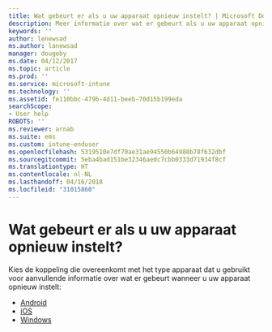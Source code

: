 ```yaml
---
title: Wat gebeurt er als u uw apparaat opnieuw instelt? | Microsoft Docs
description: Meer informatie over wat er gebeurt als u uw apparaat opnieuw instelt voor elk van de ondersteunde platforms van Intune.
keywords: ''
author: lenewsad
ms.author: lanewsad
manager: dougeby
ms.date: 04/12/2017
ms.topic: article
ms.prod: ''
ms.service: microsoft-intune
ms.technology: ''
ms.assetid: fe110bbc-479b-4d11-beeb-70d15b199eda
searchScope:
- User help
ROBOTS: ''
ms.reviewer: arnab
ms.suite: ems
ms.custom: intune-enduser
ms.openlocfilehash: 5319510e7df70ae31ae94550b64988b78f632dbf
ms.sourcegitcommit: 5eba4bad151be32346aedc7cbb0333d71934f8cf
ms.translationtype: HT
ms.contentlocale: nl-NL
ms.lasthandoff: 04/16/2018
ms.locfileid: "31015860"
---
```

# <a name="what-happens-if-you-reset-your-device"></a>Wat gebeurt er als u uw apparaat opnieuw instelt?

Kies de koppeling die overeenkomt met het type apparaat dat u gebruikt voor aanvullende informatie over wat er gebeurt wanneer u uw apparaat opnieuw instelt:

- [Android](what-happens-if-you-reset-your-device-using-the-company-portal-android.md)
- [iOS](what-happens-if-you-reset-your-device-using-the-company-portal-ios.md)
- [Windows](what-happens-if-you-reset-your-device-using-the-company-portal-windows.md)
